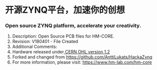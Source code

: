 # 开源ZYNQ平台，加速你的创想
### Open source ZYNQ platform, accelerate your creativity.

1. Description: Open Source PCB files for HM-CORE.
2. Revision: V180401 - File Created
3. Additional Comments:
4. Hardware released under[ CERN OHL version 1.2](https://www.ohwr.org/licenses/cern-ohl/license_versions/v1.2 " CERN OHL version 1.2")
5. Forked and changed from https://github.com/AnttiLukats/HackaZynq
6. For more information, please visit: https://www.hm-lab.com/hm-core
